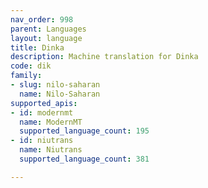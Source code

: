 ```yaml
---
nav_order: 998
parent: Languages
layout: language
title: Dinka
description: Machine translation for Dinka
code: dik
family:
- slug: nilo-saharan
  name: Nilo-Saharan
supported_apis:
- id: modernmt
  name: ModernMT
  supported_language_count: 195
- id: niutrans
  name: Niutrans
  supported_language_count: 381

---
```


